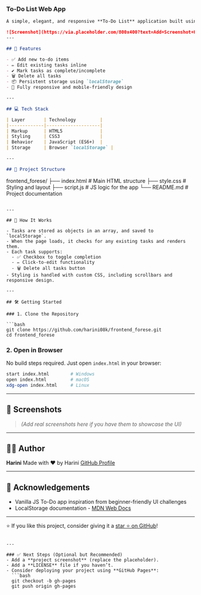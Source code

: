 ### To-Do List Web App

```markdown
A simple, elegant, and responsive **To-Do List** application built using **HTML**, **CSS**, and **Vanilla JavaScript**. This project allows users to manage their tasks efficiently with local storage support — no backend required.

![Screenshot](https://via.placeholder.com/800x400?text=Add+Screenshot+Here) <!-- Replace with actual screenshot if desired -->
---

## 🚀 Features

- ✅ Add new to-do items
- ✏️ Edit existing tasks inline
- ✔️ Mark tasks as complete/incomplete
- 🗑️ Delete all tasks
- 📦 Persistent storage using `localStorage`
- 📱 Fully responsive and mobile-friendly design

---

## 💻 Tech Stack

| Layer       | Technology         |
|-------------|--------------------|
| Markup      | HTML5              |
| Styling     | CSS3               |
| Behavior    | JavaScript (ES6+)  |
| Storage     | Browser `localStorage` |

---

## 📂 Project Structure

```

frontend_forese/
├── index.html          # Main HTML structure
├── style.css           # Styling and layout
├── script.js           # JS logic for the app
└── README.md           # Project documentation

````

---

## 🧠 How It Works

- Tasks are stored as objects in an array, and saved to `localStorage`.
- When the page loads, it checks for any existing tasks and renders them.
- Each task supports:
  - ✅ Checkbox to toggle completion
  - ✏️ Click-to-edit functionality
  - 🗑️ Delete all tasks button
- Styling is handled with custom CSS, including scrollbars and responsive design.

---

## 🛠️ Getting Started

### 1. Clone the Repository

```bash
git clone https://github.com/harini08k/frontend_forese.git
cd frontend_forese
````

### 2. Open in Browser

No build steps required. Just open `index.html` in your browser:

```bash
start index.html        # Windows
open index.html         # macOS
xdg-open index.html     # Linux
```

---

## 📸 Screenshots

> *(Add real screenshots here if you have them to showcase the UI)*

---

## 👩‍💻 Author

**Harini**
Made with ❤️ by Harini
[GitHub Profile](https://github.com/harini08k)

---

## 🙌 Acknowledgements

* Vanilla JS To-Do app inspiration from beginner-friendly UI challenges
* LocalStorage documentation - [MDN Web Docs](https://developer.mozilla.org/en-US/docs/Web/API/Window/localStorage)

---

⭐ If you like this project, consider giving it a [star ⭐ on GitHub](https://github.com/harini08k/frontend_forese)!

````

---

### ✅ Next Steps (Optional but Recommended)
- Add a **project screenshot** (replace the placeholder).
- Add a **LICENSE** file if you haven’t.
- Consider deploying your project using **GitHub Pages**:
  ```bash
  git checkout -b gh-pages
  git push origin gh-pages

